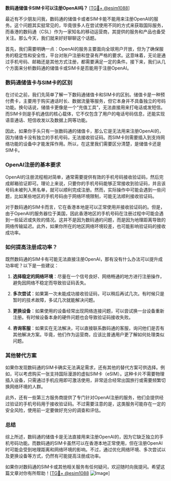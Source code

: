 **数码通储值卡SIM卡可以注册OpenAI吗？** [[TG💪+ @esim1088](https://t.me/s/esim1088)]

最近有不少朋友问我，数码通的储值卡或者SIM卡能不能用来注册OpenAI的服务。这个问题其实挺常见的，毕竟很多人在尝试使用不同的方式来获取国际服务，而香港的数码通（CSL）作为一家知名的移动运营商，其提供的服务和产品也备受关注。那么今天，我们就来好好聊聊这个话题。

首先，我们需要明确一点：OpenAI的服务主要面向全球用户开放，但为了确保服务的稳定性和安全性，平台对账户注册和登录有严格的要求。这意味着，无论是通过手机号码、邮箱还是其他方式注册，都需要满足一定的条件。接下来，我们从几个方面来分析数码通的储值卡或SIM卡是否能用于注册OpenAI。

### 数码通储值卡与SIM卡的区别

在讨论之前，我们先简单了解一下数码通储值卡和SIM卡的区别。储值卡是一种预付费卡，主要用于购买通话时长、数据流量等服务，但它本身并不具备独立的号码功能。换句话说，储值卡更像是一个“充值工具”，无法直接用来打电话或发短信。而SIM卡则是手机通信的核心载体，它不仅包含了用户的电话号码信息，还能实现语音通话、短信收发以及数据上网等功能。

因此，如果你手头只有一张数码通的储值卡，那么它是无法用来注册OpenAI的，因为储值卡没有独立的手机号码，无法接收验证码。而SIM卡则需要插入到支持网络功能的设备中才能发挥作用。所以，在这里我们需要区分清楚，是储值卡还是SIM卡。

### OpenAI注册的基本要求

OpenAI的注册流程相对简单，通常需要提供有效的手机号码接收验证码，然后完成邮箱验证即可。理论上来说，只要你的手机号码能够正常接收到验证码，并且该号码未被列入黑名单，就可以顺利完成注册。然而，实际操作中可能会遇到一些问题，比如某些地区的手机号码由于网络环境限制，可能无法顺利接收验证码。

对于数码通的SIM卡而言，它在香港本地是可以正常使用并接收验证码的。但是，由于OpenAI的服务器位于美国，因此香港地区的手机号码在注册过程中可能会遇到一些延迟或失败的情况。这并不是因为数码通的问题，而是因为地理距离导致的网络传输延迟。此外，如果你所在的地区网络环境较差，也可能影响验证码的接收成功率。

### 如何提高注册成功率？

既然数码通的SIM卡有可能无法直接注册OpenAI，那有没有什么办法可以提升成功率呢？以下是一些建议：

1. **选择稳定的网络环境**：尽量在一个信号良好、网络畅通的地方进行注册操作，避免因网络不稳定而导致验证码丢失。
   
2. **多次尝试**：如果第一次未能成功接收验证码，可以稍后再试几次。有时候只是暂时的技术故障，多试几次就能解决问题。

3. **更换设备**：如果使用的设备经常出现网络连接问题，可以尝试换一台设备重新注册。有时候设备本身的硬件问题也会导致验证码接收失败。

4. **咨询客服**：如果实在无法解决，可以直接联系数码通的客服，询问他们是否有其他解决方案。毕竟，他们作为运营商，应该比普通用户更了解如何处理类似问题。

### 其他替代方案

如果你发现数码通的SIM卡确实无法满足需求，还有其他的替代方案可供选择。例如，可以考虑购买一张支持国际漫游的虚拟SIM卡（eSIM）。这种卡片不需要物理插入设备，只需通过手机应用即可激活使用，非常适合经常出国旅行或需要频繁切换网络环境的人群。

此外，还有一些第三方服务商提供了专门针对OpenAI注册的服务，他们会提供经过验证的手机号码用于接收验证码。不过需要注意的是，这类服务可能存在一定的安全风险，使用前一定要做好充分的调查和评估。

### 总结

综上所述，数码通的储值卡是无法直接用来注册OpenAI的，因为它缺乏独立的手机号码功能。而数码通的SIM卡虽然可以在香港本地正常使用，但在注册OpenAI时可能会受到地理距离和网络环境的影响。不过，通过优化网络环境、多次尝试以及更换设备等方式，仍然有可能提高注册成功率。

如果你对数码通的SIM卡或其他相关服务有任何疑问，欢迎随时向我提问。希望这篇文章对你有所帮助！[[TG💪+ @esim1088](https://t.me/s/esim1088) ![Image](https://i.postimg.cc/4NQfJmqS/Snipaste-2025-05-13-00-14-12.png)]